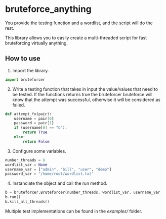 # bruteforce_anything
You provide the testing function and a wordlist, and the script will do the rest.

This library allows you to easily create a multi-threaded script for fast bruteforcing virtually anything.

## How to use
1. Import the library.
```python
import bruteforcer
```
2. Write a testing function that takes in input the value/values that need to be tested.
If the functions returns true the bruteforcer bruteforce will know that the attempt was successful, otherwise it will be considered as failed.
```python
def attempt_fx(pair):
	username = pair[0]
	password = pair[1]
	if (username[0] == "b"):
		return True
	else:
		return False
```
3. Configure some variables.
```python
number_threads = 8
wordlist_var = None
username_var = ["admin", "bill", "user", "demo"]
password_var = "/home/root/wordlist.txt"
```
4. Instanciate the object and call the run method.
```python
b = bruteforcer.Bruteforcer(number_threads, wordlist_var, username_var, password_var, attempt_fx)
b.run()
b.kill_all_threads()
```

Multiple test implementations can be found in the *examples/* folder.
